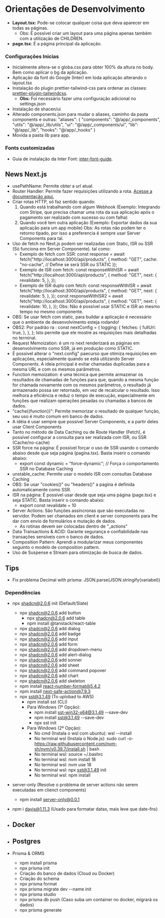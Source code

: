# Orientações de Desenvolvimento

- **Layout.tsx:** Pode-se colocar qualquer coisa que deva aparecer em todas as páginas.
  - Obs: É possível criar um layout para uma página apenas também com a utilização de CHILDREN.
- **page.tsx**: É a página principal da aplicação.

### Configurações Inicias

- Inicialmente altera-se o globa.css para obter 100% da altura no body. Bem como aplicar o bg da aplicação.
- Aplicação da font do Google (Inter) em toda aplicação alterando o layout.tsx
- Instalação do plugin prettier-tailwind-css para ordenar as classes: [prettier-plugin-tailwindcss](https://github.com/tailwindlabs/prettier-plugin-tailwindcss).
  - **Obs:** Foi necessário fazer uma configuração adicional no settings.json
- Instalação de shacen/ui
- Alterado components.json para mudar o aliases, caminho da pasta components e outras:
  "aliases": {
  "components": "@/app/\_components",
  "utils": "@/app/\_lib/utils",
  "ui": "@/app/\_components/ui",
  "lib": "@/app/\_lib",
  "hooks": "@/app/\_hooks"
  }
- Movida a pasta lib para app.

### Fonts customizadas

- Guia de instalação da Inter Font: [inter-font-guide](https://nextjs.org/docs/pages/building-your-application/optimizing/fonts).

## News Next.js

- usePathName: Permite obter a url atual.
- Router Handler: Permite fazer requisições utilizando a rota. [Acesse a documentação aqui.](https://nextjs.org/docs/app/building-your-application/routing/route-handlers)
- Criar rotas HTTP, só faz sentido quando:
  1. Quando está trabalhando com algum Webhook (Exemplo: Integrando com Stripe, que precisa chamar uma rota da sua aplicação após o pagamento ser realizado com sucesso ou com falha)
  2. Quando você tem outra aplicação (Exemplo: Exportar dados da sua aplicação para um app mobile)
     Obs: As rotas não podem ter o retorno tipado, por isso a preferencia é sempre usar Server Components para tal.
- Uso de fetch no Next.js podem ser realizadas com Static, ISR ou SSR (Só funciona em Server Componente). tal como:
  - Exemplo de fetch com SSR:
    const response = await fetch("http://localhost:3000/api/products", {
    method: "GET",
    cache: "no-cache", // Define se será SSR ou STATIC
    });
  - Exemplo de ISR com fetch:
    const responseWithISR = await fetch("http://localhost:3000/api/products", {
    method: "GET",
    next: {
    revalidate: 5,
    },
    });
  - Exemplo de ISR duplo com fetch:
    const responseWithISR = await fetch("http://localhost:3000/api/products", {
    method: "GET",
    next: {
    revalidate: 5,
    },
    });
    const responseWithISR2 = await fetch("http://localhost:3000/api/products", {
    method: "GET",
    next: {
    revalidate: 10,
    },
    });
    Obs: Não é possível usar STATIC e ISR ao mesmo tempo no mesmo componente.
- OBS: Se usar fetch com static, para buildar a aplicação é necessário que o ambiente de desenvolvimento esteja rodando!
- OBS2: Por padrão ra :
  const nextConfig = {
  logging: {
  fetches: {
  fullUrl: true,
  },
  },
  };
  Isto permite que ele mostre as requisições mais detalhadas no terminal.
- Request Memoization: é um ro next renderizará as páginas em desenvolvimento como SSR, já em produção como STATIC.
- É possível alterar o "next.config" paecurso que otimiza requisições em aplicações, especialmente quando se está utilizando Server Components. A ideia principal é evitar chamadas duplicadas para a mesma URL e com os mesmos parâmetros.
- Function memoization: é uma técnica que permite armazenar os resultados de chamadas de funções para que, quando a mesma função for chamada novamente com os mesmos parâmetros, o resultado já armazenado possa ser retornado, em vez de recalcular o resultado. Isso melhora a eficiência e reduz o tempo de execução, especialmente em funções que realizam operações pesadas ou chamadas a bancos de dados.
- "cache({function})": Permite memorizar o resultado de qualquer função, seu uso é muito comum em banco de dados.
- A idéia é usar sempre que possível Server Components, e a partir deles usar Client Components
- Tanto no método de Data Caching ou de Route Handler (Fetch), é possível configurar a consulta para ser realizada com ISR, ou SSR (Cache/no-cache)
- SSR force na página: É possível forçar o uso de SSR usando o comando abaixo desde que seja página (pagina.tsx). Basta inserir o comando abaixo:
  - export const dynamic = "force-dynamic"; // Força o comportamento SSR no Database Caching
- unstable_cache: Permite usar o modelo ISR com consultas Database Caching
- OBS: Se usar "cookies()" ou "headers()" a pagina é definida automaticamente como SSR.
- ISR na página: É possível usar desde que seja uma página (page.tsx) e seja STATIC. Basta inserir o comando abaixo:
  - export const revalidate = 10
- Server Actions: São funções assíncronas que são executadas no servidor. Podem ser chamados em client e server components para lhe dar com envio de formulários e mutação de dados.
  - As rotinas devem ser colocadas dentro de "\_actions"
- Data Transactions & ACID: Garante segurança e confiabilidade nas transações sensíveis com o banco de dados.
- Composition Pattern: Aprendi a modularizar meus componentes seguinto o modelo de composition pattern.
- Uso de Suspense e Stream para otimização de busca de dados.

## Tips

- Fix problema Decimal with prisma: JSON.parse(JSON.stringify(variabel))

### Dependências

- npx shadcn@2.0.6 init (Default/Slate)

  - npx shadcn@2.0.6 add button
    - npx shadcn@2.0.6 add table
    - npm install @tanstack/react-table
  - npx shadcn@2.0.6 add dialog
  - npx shadcn@2.0.6 add badge
  - npx shadcn@2.0.6 add input
  - npx shadcn@2.0.6 add form
  - npx shadcn@2.0.6 add dropdown-menu
  - npx shadcn@2.0.6 add alert-dialog
  - npx shadcn@2.0.6 add sonner
  - npx shadcn@2.0.6 add sheet
  - npx shadcn@2.0.6 add command popover
  - npx shadcn@2.0.6 add chart
  - npx shadcn@2.0.6 add skeleton
  - npm install react-number-format@5.4.2
  - npm install next-safe-action@7.9.3
  - npx sst@3.1.49 (To uplobad to AWS)
    - npm install sst (CLI)
    - Para Windows (1º Opção):
      - npm install sst-win32-x64@3.1.49 --save-dev
      - npm install sst@3.1.49 --save-dev
      - npx sst init
    - Para Windows (2º Opção):
      - No cmd (Instala o wsl com ubuntu): wsl --install
      - No terminal wsl (Instala o Node.js): sudo curl -o- https://raw.githubusercontent.com/nvm-sh/nvm/v0.39.7/install.sh | bash
      - No terminal wsl: source ~/.bashrc
      - No terminal wsl: nvm install 18
      - No terminal wsl: nvm use 18
      - No terminal wsl: npx sst@3.1.49 init
      - No terminal wsl: npm install

- server-only (Resolve o problema de server actions não serem executadas em clienct components)

  - npm install server-only@0.0.1

- npm i dayjs@1.11.3 (Usado para formatar datas, mais leve que date-fns)

- ## Docker
- ## Postgres
- Prisma & ORMS
  - npm install prisma
  - npx prisma init
  - Criação do banco de dados (Cloud ou Docker)
  - Criação do schema
  - npx prisma format
  - npx prisma migrate dev --name init
  - npx prisma studio
  - npx prisma db push (Caso suba um container no docker, migrará os dados)
  - npx prisma generate
